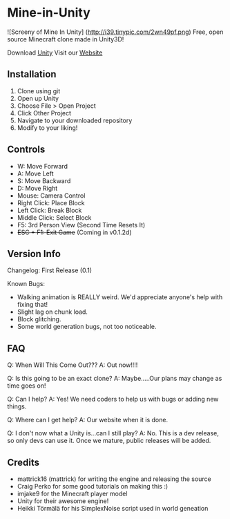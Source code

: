 Mine-in-Unity
=============
![Screeny of Mine In Unity] (http://i39.tinypic.com/2wn49pf.png)
Free, open source Minecraft clone made in Unity3D!

Download [Unity](http://unity3d.com/)
Visit our [Website](http://mineinunity.info)

Installation
------------
1. Clone using git
2. Open up Unity
3. Choose File > Open Project
4. Click Other Project
5. Navigate to your downloaded repository
6. Modify to your liking!

Controls
--------
- W: Move Forward
- A: Move Left
- S: Move Backward
- D: Move Right
- Mouse: Camera Control
- Right Click: Place Block
- Left Click: Break Block
- Middle Click: Select Block
- F5: 3rd Person View (Second Time Resets It)
- ~~ESC + F1: Exit Game~~ (Coming in v0.1.2d)

Version Info
------------
Changelog:
First Release (0.1)

Known Bugs:
- Walking animation is REALLY weird. We'd appreciate anyone's help with fixing that!
- Slight lag on chunk load.
- Block glitching.
- Some world generation bugs, not too noticeable.

FAQ
---

Q: When Will This Come Out???   A: Out now!!!!

Q: Is this going to be an exact clone? A: Maybe.....Our plans may change as time goes on!

Q: Can I help? A: Yes! We need coders to help us with bugs or adding new things.

Q: Where can I get help? A: Our website when it is done.

Q: I don't now what a Unity is...can I still play? A: No. This is a dev release, so only devs can use it. Once we mature, public releases will be added.

Credits
-------

- mattrick16 (mattrick) for writing the engine and releasing the source
- Craig Perko for some good tutorials on making this :)
- imjake9 for the Minecraft player model
- Unity for their awesome engine!
- Heikki Törmälä for his SimplexNoise script used in world geneation

